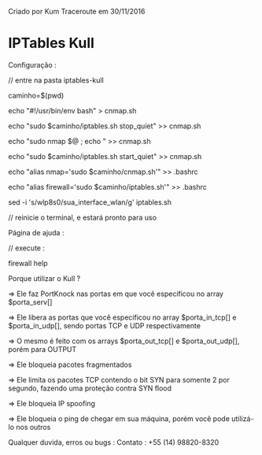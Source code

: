 Criado por Kum Traceroute em 30/11/2016

# IPTables Kull

Configuração :

// entre na pasta iptables-kull

caminho=$(pwd)

echo "#!/usr/bin/env bash" > cnmap.sh

echo "sudo $caminho/iptables.sh stop_quiet" >> cnmap.sh

echo "sudo nmap $@ ; echo " >> cnmap.sh

echo "sudo $caminho/iptables.sh start_quiet" >> cnmap.sh

echo "alias nmap='sudo $caminho/cnmap.sh'" >> .bashrc

echo "alias firewall='sudo $caminho/iptables.sh'" >> .bashrc

sed -i 's/wlp8s0/sua_interface_wlan/g' iptables.sh

// reinicie o terminal, e estará pronto para uso

Página de ajuda :

// execute :

firewall help

Porque utilizar o Kull ?

=> Ele faz PortKnock nas portas em que você especificou no array $porta_serv[]

=> Ele libera as portas que você especificou no array $porta_in_tcp[] e $porta_in_udp[], sendo portas TCP e UDP respectivamente

=> O mesmo é feito com os arrays $porta_out_tcp[] e $porta_out_udp[], porém para OUTPUT

=> Ele bloqueia pacotes fragmentados

=> Ele limita os pacotes TCP contendo o bit SYN para somente 2 por segundo, fazendo uma proteção contra SYN flood

=> Ele bloqueia IP spoofing

=> Ele bloqueia o ping de chegar em sua máquina, porém você pode utilizá-lo nos outros

Qualquer duvida, erros ou bugs :
Contato : +55 (14) 98820-8320

